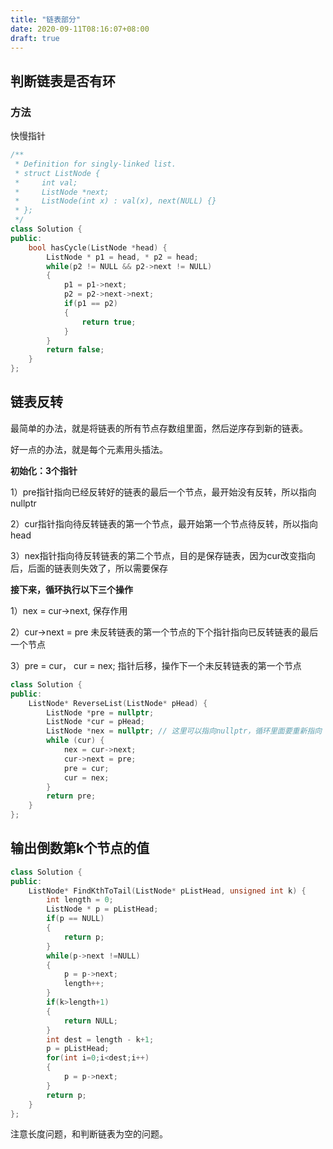 ```yaml
---
title: "链表部分"
date: 2020-09-11T08:16:07+08:00
draft: true
---
```


## 判断链表是否有环

### 方法

快慢指针

```cpp
/**
 * Definition for singly-linked list.
 * struct ListNode {
 *     int val;
 *     ListNode *next;
 *     ListNode(int x) : val(x), next(NULL) {}
 * };
 */
class Solution {
public:
    bool hasCycle(ListNode *head) {
        ListNode * p1 = head, * p2 = head;
        while(p2 != NULL && p2->next != NULL)
        {
            p1 = p1->next;
            p2 = p2->next->next;
            if(p1 == p2)
            {
                return true;
            }
        }
        return false;
    }
};
```

## 链表反转

最简单的办法，就是将链表的所有节点存数组里面，然后逆序存到新的链表。

好一点的办法，就是每个元素用头插法。

**初始化：3个指针**

1）pre指针指向已经反转好的链表的最后一个节点，最开始没有反转，所以指向nullptr

2）cur指针指向待反转链表的第一个节点，最开始第一个节点待反转，所以指向head

3）nex指针指向待反转链表的第二个节点，目的是保存链表，因为cur改变指向后，后面的链表则失效了，所以需要保存

**接下来，循环执行以下三个操作**

1）nex = cur->next, 保存作用

2）cur->next = pre 未反转链表的第一个节点的下个指针指向已反转链表的最后一个节点

3）pre = cur， cur = nex; 指针后移，操作下一个未反转链表的第一个节点

```cpp
class Solution {
public:
    ListNode* ReverseList(ListNode* pHead) {
        ListNode *pre = nullptr;
        ListNode *cur = pHead;
        ListNode *nex = nullptr; // 这里可以指向nullptr，循环里面要重新指向
        while (cur) {
            nex = cur->next;
            cur->next = pre;
            pre = cur;
            cur = nex;
        }
        return pre;
    }
};
```

## 输出倒数第k个节点的值

```cpp
class Solution {
public:
    ListNode* FindKthToTail(ListNode* pListHead, unsigned int k) {
        int length = 0;
        ListNode * p = pListHead;
        if(p == NULL)
        {
            return p;
        }
        while(p->next !=NULL)
        {
            p = p->next;
            length++;
        }
        if(k>length+1)
        {
            return NULL;
        }
        int dest = length - k+1;
        p = pListHead;
        for(int i=0;i<dest;i++)
        {
            p = p->next;
        }
        return p;
    }
};
```

注意长度问题，和判断链表为空的问题。


